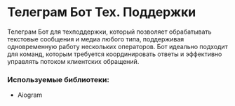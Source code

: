 # Телеграм Бот Тех. Поддержки

Телеграм Бот для техподдержки, который позволяет обрабатывать текстовые сообщения и медиа любого типа, поддерживая одновременную работу нескольких операторов. Бот идеально подходит для команд, которым требуется координировать ответы и эффективно управлять потоком клиентских обращений.

### Используемые библиотеки:
- Aiogram
